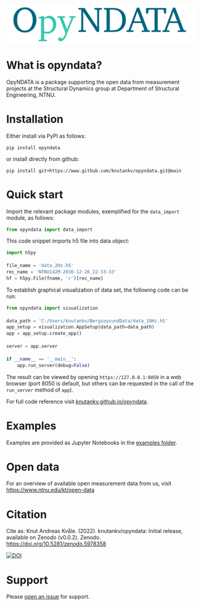 ![opyndata logo](https://raw.githubusercontent.com/knutankv/opyndata/master/opyndata-logo.svg)

What is opyndata?
=======================
OpyNDATA is a package supporting the open data from measurement projects at the Structural Dynamics group at Department of Structural Engineering, NTNU.

Installation 
========================
Either install via PyPI as follows:

```
pip install opyndata
```

or install directly from github:

```
pip install git+https://www.github.com/knutankv/opyndata.git@main
```

Quick start
=======================
Import the relevant package modules, exemplified for the `data_import` module, as follows:
    
```python
from opyndata import data_import
```

This code snippet imports h5 file into data object:

```python
import h5py

file_name = 'data_2Hz.h5'
rec_name = 'NTNU142M-2016-12-26_22-33-33'
hf = h5py.File(fname, 'r')[rec_name]
```

To establish graphical visualization of data set, the following code can be run:

```python
from opyndata import visualization

data_path = 'C:/Users/knutankv/BergsoysundData/data_10Hz.h5'
app_setup = visualization.AppSetup(data_path=data_path)
app = app_setup.create_app()

server = app.server

if __name__ == '__main__':
    app.run_server(debug=False)
```  

The result can be viewed by opening `https://127.0.0.1:8050` in a web browser (port 8050 is default, but others can be requested in the call of the `run_server` method of `app`).

For full code reference visit [knutankv.github.io/opyndata](https://knutankv.github.io/opyndata/).

Examples
=======================
Examples are provided as Jupyter Notebooks in the [examples folder](https://github.com/knutankv/opyndata/tree/main/examples).

Open data
=======================
For an overview of available open measurement data from us, visit https://www.ntnu.edu/kt/open-data

Citation
=======================
Cite as:
Knut Andreas Kvåle. (2022). knutankv/opyndata: Initial release, available on Zenodo (v0.0.2). Zenodo. https://doi.org/10.5281/zenodo.5978358

[![DOI](https://zenodo.org/badge/DOI/10.5281/zenodo.5978357.svg)](https://doi.org/10.5281/zenodo.5978357)

Support
=======================
Please [open an issue](https://github.com/knutankv/opyndata/issues/new) for support.
